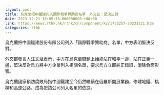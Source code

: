 ```yaml
---
layout: post
title: 烏克蘭把中鐵建列入國際戰爭贊助商名單　外交部：堅決反對
date: 2023-12-21 16:05:18.000000000 +08:00
link: https://news.rthk.hk/rthk/ch/component/k2/1733257-20231221.htm
categories: rthk
---
```


烏克蘭把中國鐵建股份有限公司列入「國際戰爭贊助商」名單，中方表明堅決反對。

外交部發言人汪文斌表示，中方在烏克蘭問題上始終站在和平一邊、站在正義一邊，堅決反對烏方將中方企業列入相關名單，要求烏方立即糾正錯誤，消除負面影響。

烏克蘭國家預防腐敗局指中國鐵建至今仍然繼續在俄羅斯開展業務，修建地鐵、橋樑和高速公路，成為把該公司列入名單的依據。
